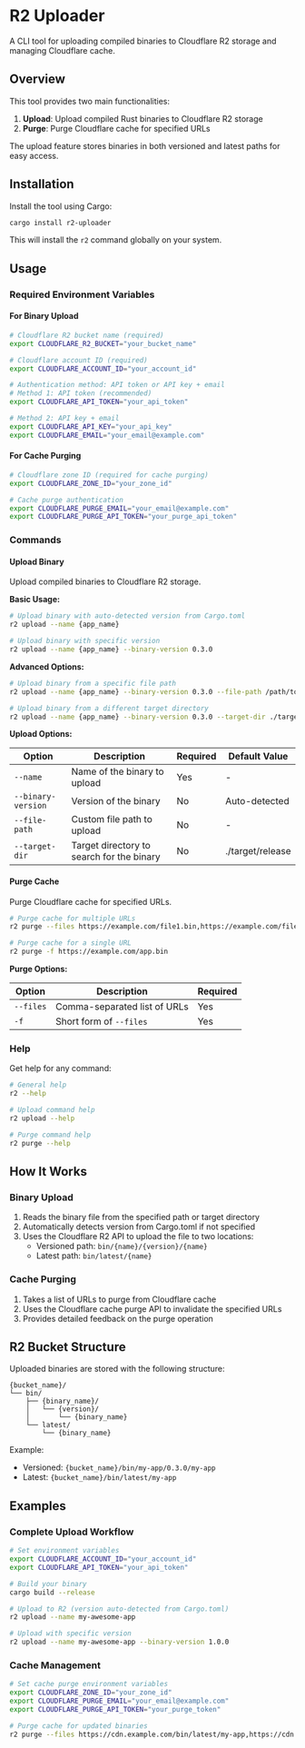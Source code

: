 # R2 Uploader

A CLI tool for uploading compiled binaries to Cloudflare R2 storage and managing Cloudflare cache.

## Overview

This tool provides two main functionalities:

1. **Upload**: Upload compiled Rust binaries to Cloudflare R2 storage
2. **Purge**: Purge Cloudflare cache for specified URLs

The upload feature stores binaries in both versioned and latest paths for easy access.

## Installation

Install the tool using Cargo:

```bash
cargo install r2-uploader
```

This will install the `r2` command globally on your system.

## Usage

### Required Environment Variables

#### For Binary Upload

```bash
# Cloudflare R2 bucket name (required)
export CLOUDFLARE_R2_BUCKET="your_bucket_name"

# Cloudflare account ID (required)
export CLOUDFLARE_ACCOUNT_ID="your_account_id"

# Authentication method: API token or API key + email
# Method 1: API token (recommended)
export CLOUDFLARE_API_TOKEN="your_api_token"

# Method 2: API key + email
export CLOUDFLARE_API_KEY="your_api_key"
export CLOUDFLARE_EMAIL="your_email@example.com"
```

#### For Cache Purging

```bash
# Cloudflare zone ID (required for cache purging)
export CLOUDFLARE_ZONE_ID="your_zone_id"

# Cache purge authentication
export CLOUDFLARE_PURGE_EMAIL="your_email@example.com"
export CLOUDFLARE_PURGE_API_TOKEN="your_purge_api_token"
```

### Commands

#### Upload Binary

Upload compiled binaries to Cloudflare R2 storage.

**Basic Usage:**

```bash
# Upload binary with auto-detected version from Cargo.toml
r2 upload --name {app_name}

# Upload binary with specific version
r2 upload --name {app_name} --binary-version 0.3.0
```

**Advanced Options:**

```bash
# Upload binary from a specific file path
r2 upload --name {app_name} --binary-version 0.3.0 --file-path /path/to/custom/binary

# Upload binary from a different target directory
r2 upload --name {app_name} --binary-version 0.3.0 --target-dir ./target/debug
```

**Upload Options:**

| Option             | Description                               | Required | Default Value    |
| ------------------ | ----------------------------------------- | -------- | ---------------- |
| `--name`           | Name of the binary to upload              | Yes      | -                |
| `--binary-version` | Version of the binary                     | No       | Auto-detected    |
| `--file-path`      | Custom file path to upload                | No       | -                |
| `--target-dir`     | Target directory to search for the binary | No       | ./target/release |

#### Purge Cache

Purge Cloudflare cache for specified URLs.

```bash
# Purge cache for multiple URLs
r2 purge --files https://example.com/file1.bin,https://example.com/file2.bin

# Purge cache for a single URL
r2 purge -f https://example.com/app.bin
```

**Purge Options:**

| Option    | Description                  | Required |
| --------- | ---------------------------- | -------- |
| `--files` | Comma-separated list of URLs | Yes      |
| `-f`      | Short form of `--files`      | Yes      |

### Help

Get help for any command:

```bash
# General help
r2 --help

# Upload command help
r2 upload --help

# Purge command help
r2 purge --help
```

## How It Works

### Binary Upload

1. Reads the binary file from the specified path or target directory
2. Automatically detects version from Cargo.toml if not specified
3. Uses the Cloudflare R2 API to upload the file to two locations:
   - Versioned path: `bin/{name}/{version}/{name}`
   - Latest path: `bin/latest/{name}`

### Cache Purging

1. Takes a list of URLs to purge from Cloudflare cache
2. Uses the Cloudflare cache purge API to invalidate the specified URLs
3. Provides detailed feedback on the purge operation

## R2 Bucket Structure

Uploaded binaries are stored with the following structure:

```
{bucket_name}/
└── bin/
    ├── {binary_name}/
    │   └── {version}/
    │       └── {binary_name}
    └── latest/
        └── {binary_name}
```

Example:

- Versioned: `{bucket_name}/bin/my-app/0.3.0/my-app`
- Latest: `{bucket_name}/bin/latest/my-app`

## Examples

### Complete Upload Workflow

```bash
# Set environment variables
export CLOUDFLARE_ACCOUNT_ID="your_account_id"
export CLOUDFLARE_API_TOKEN="your_api_token"

# Build your binary
cargo build --release

# Upload to R2 (version auto-detected from Cargo.toml)
r2 upload --name my-awesome-app

# Upload with specific version
r2 upload --name my-awesome-app --binary-version 1.0.0
```

### Cache Management

```bash
# Set cache purge environment variables
export CLOUDFLARE_ZONE_ID="your_zone_id"
export CLOUDFLARE_PURGE_EMAIL="your_email@example.com"
export CLOUDFLARE_PURGE_API_TOKEN="your_purge_token"

# Purge cache for updated binaries
r2 purge --files https://cdn.example.com/bin/latest/my-app,https://cdn.example.com/bin/my-app/1.0.0/my-app
```
